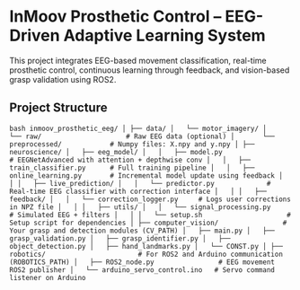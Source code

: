 # InMoov Prosthetic Control – EEG-Driven Adaptive Learning System

This project integrates EEG-based movement classification, real-time prosthetic control, continuous learning through feedback, and vision-based grasp validation using ROS2.

## Project Structure

``bash
inmoov_prosthetic_eeg/
│
├── data/
│   └── motor_imagery/
│       └── raw/                     # Raw EEG data (optional)
│       └── preprocessed/            # Numpy files: X.npy and y.npy
│
├── neuroscience/
│   ├── eeg_model/
│   │   ├── model.py                 # EEGNetAdvanced with attention + depthwise conv
│   │   ├── train_classifier.py      # Full training pipeline
│   │   ├── online_learning.py       # Incremental model update using feedback
│   │
│   ├── live_prediction/
│   │   └── predictor.py             # Real-time EEG classifier with correction interface
│   │
│   ├── feedback/
│   │   └── correction_logger.py     # Logs user corrections in NPZ file
│   │
│   ├── utils/
│   │   └── signal_processing.py     # Simulated EEG + filters
│   │
│   └── setup.sh                     # Setup script for dependencies
│
├── computer_vision/                # Your grasp and detection modules (CV_PATH)
│   ├── main.py
│   ├── grasp_validation.py
│   ├── grasp_identifier.py
│   ├── object_detection.py
│   ├── hand_landmarks.py
│   └── CONST.py
│
├── robotics/                       # For ROS2 and Arduino communication (ROBOTICS_PATH)
│   ├── ROS2_node.py                # EEG movement ROS2 publisher
│   └── arduino_servo_control.ino   # Servo command listener on Arduino
``

